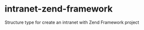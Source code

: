 intranet-zend-framework
=======================

Structure type for create an intranet with Zend Framework project